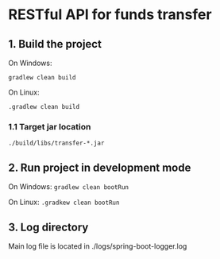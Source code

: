 # RESTful API for funds transfer

## 1. Build the project

On Windows:

`gradlew clean build`

On Linux:

`.gradlew clean build`

### 1.1 Target jar location

`./build/libs/transfer-*.jar`

## 2. Run project in development mode

On Windows:
`gradlew clean bootRun`

On Linux:
`.gradkew clean bootRun`

## 3. Log directory

Main log file is located in ./logs/spring-boot-logger.log